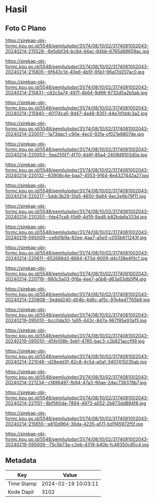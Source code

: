 # Hasil

## Foto C Plano

https://sirekap-obj-formc.kpu.go.id/5548/pemilu/pdpr/31/74/08/10/02/3174081002043-20240214-215528--8e5dbf34-bc8d-44ac-84bb-6765d89659ac.jpg

https://sirekap-obj-formc.kpu.go.id/5548/pemilu/pdpr/31/74/08/10/02/3174081002043-20240214-215805--9f643c1d-40e6-4b5f-95b1-96a17d207ac0.jpg

https://sirekap-obj-formc.kpu.go.id/5548/pemilu/pdpr/31/74/08/10/02/3174081002043-20240214-215831--c62c5a74-497f-4b64-9d98-9732d5a2b5ab.jpg

https://sirekap-obj-formc.kpu.go.id/5548/pemilu/pdpr/31/74/08/10/02/3174081002043-20240214-215940--40174ca5-9d47-4a48-8351-44e7d1ddc3a2.jpg

https://sirekap-obj-formc.kpu.go.id/5548/pemilu/pdpr/31/74/08/10/02/3174081002043-20240214-220017--1a73dac1-c90e-4ec0-92fa-cf021e8807de.jpg

https://sirekap-obj-formc.kpu.go.id/5548/pemilu/pdpr/31/74/08/10/02/3174081002043-20240214-220053--5ea255f7-4f70-4d4f-85a4-2409d9103d0a.jpg

https://sirekap-obj-formc.kpu.go.id/5548/pemilu/pdpr/31/74/08/10/02/3174081002043-20240214-220132--63908c4e-baa7-4553-9164-8e4327442a27.jpg

https://sirekap-obj-formc.kpu.go.id/5548/pemilu/pdpr/31/74/08/10/02/3174081002043-20240214-220217--5ddc3b29-5fa5-4650-9a94-8ec2e6b79f11.jpg

https://sirekap-obj-formc.kpu.go.id/5548/pemilu/pdpr/31/74/08/10/02/3174081002043-20240214-220350--fde47ca8-f0d9-4d19-8ad8-b82bdafa333d.jpg

https://sirekap-obj-formc.kpu.go.id/5548/pemilu/pdpr/31/74/08/10/02/3174081002043-20240219-095009--ce6d1b9a-62ee-4aa7-a5e0-c055b611243f.jpg

https://sirekap-obj-formc.kpu.go.id/5548/pemilu/pdpr/31/74/08/10/02/3174081002043-20240214-220611--652688d3-8664-473d-9009-d4c138e4f0c1.jpg

https://sirekap-obj-formc.kpu.go.id/5548/pemilu/pdpr/31/74/08/10/02/3174081002043-20240214-220719--960c5a03-0f8a-4ee7-a0b8-d63a53db5ff4.jpg

https://sirekap-obj-formc.kpu.go.id/5548/pemilu/pdpr/31/74/08/10/02/3174081002043-20240214-220808--3eddd240-d04b-4d6c-af5c-97e4ed7765b6.jpg

https://sirekap-obj-formc.kpu.go.id/5548/pemilu/pdpr/31/74/08/10/02/3174081002043-20240219-095010--bcc0da30-1a95-443c-847a-967f85e93af5.jpg

https://sirekap-obj-formc.kpu.go.id/5548/pemilu/pdpr/31/74/08/10/02/3174081002043-20240219-095010--45fe108b-3eb1-4765-bac3-c2b821accf99.jpg

https://sirekap-obj-formc.kpu.go.id/5548/pemilu/pdpr/31/74/08/10/02/3174081002043-20240214-221048--d28edd3f-82c8-4c5d-a0af-3407415035ab.jpg

https://sirekap-obj-formc.kpu.go.id/5548/pemilu/pdpr/31/74/08/10/02/3174081002043-20240214-221234--cf496497-fb94-47a3-90ae-2dac738378b7.jpg

https://sirekap-obj-formc.kpu.go.id/5548/pemilu/pdpr/31/74/08/10/02/3174081002043-20240214-221151--8bf560da-7894-4973-a052-2b673dd884f8.jpg

https://sirekap-obj-formc.kpu.go.id/5548/pemilu/pdpr/31/74/08/10/02/3174081002043-20240214-215655--a810d964-36da-4235-a511-bd1f45972f5f.jpg

https://sirekap-obj-formc.kpu.go.id/5548/pemilu/pdpr/31/74/08/10/02/3174081002043-20240219-095009--75c5b73a-c2eb-4319-b40b-fc49350c85c4.jpg


## Metadata

| Key        | Value               |
| ---------- | ------------------- |
| Time Stamp | 2024-02-19 10:03:11 |
| Kode Dapil | 3102                |



